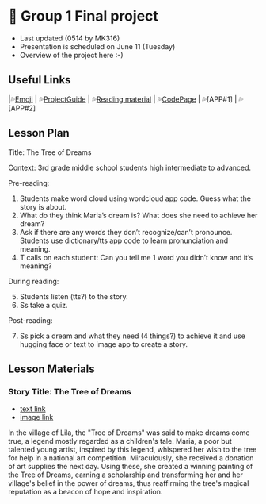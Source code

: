 # 📘 Group 1 Final project 
+ Last updated (0514 by MK316)
+ Presentation is scheduled on June 11 (Tuesday)
+ Overview of the project here :-)

## Useful Links
|💦[Emoji](https://gist.github.com/rxaviers/7360908) | 💦[ProjectGuide](https://github.com/MK316/Spring2024/blob/main/DLTESOL/project/README.md) | 💦[Reading material](https://raw.githubusercontent.com/MK316/Spring2024/main/DLTESOL/project/story01.txt) | 💦[CodePage](https://github.com/MsMc24/G1-finalproject/blob/main/FPG01.ipynb) | 💦[APP#1] | 💦[APP#2]

## Lesson Plan
Title: The Tree of Dreams

Context: 3rd grade middle school students high intermediate to advanced.

Pre-reading:

1. Students make word cloud using wordcloud app code. Guess what the story is about.
2. What do they think Maria’s dream is? What does she need to achieve her dream?
3. Ask if there are any words they don’t recognize/can’t pronounce.
Students use dictionary/tts app code to learn pronunciation and meaning.
4. T calls on each student: Can you tell me 1 word you didn’t know and it’s meaning?

During reading:

5. Students listen (tts?) to the story.
6. Ss take a quiz.
   
Post-reading:

7. Ss pick a dream and what they need (4 things?) to achieve it and use hugging face or text to image app to create a story.
## Lesson Materials

### Story Title: The Tree of Dreams 
+ [text link](https://raw.githubusercontent.com/MK316/Spring2024/main/DLTESOL/project/story01.txt)
+ [image link](https://github.com/MK316/Spring2024/blob/main/DLTESOL/project/Story01.png)
  
**<Synopsis>**
In the village of Lila, the "Tree of Dreams" was said to make dreams come true, a legend mostly regarded as a children's tale. Maria, a poor but talented young artist, inspired by this legend, whispered her wish to the tree for help in a national art competition. Miraculously, she received a donation of art supplies the next day. Using these, she created a winning painting of the Tree of Dreams, earning a scholarship and transforming her and her village's belief in the power of dreams, thus reaffirming the tree's magical reputation as a beacon of hope and inspiration.
